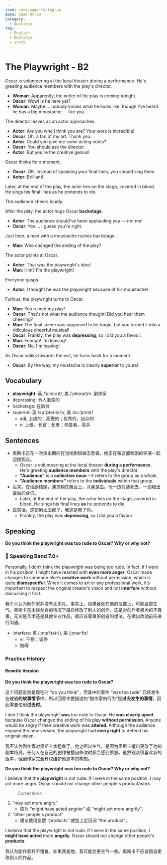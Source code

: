 ```yaml
---
icon: noto:page-facing-up
date: 2025-07-29
category:
  - Duolingo
tag:
  - English
  - Duolingo
  - story
---
```


# The Playwright - B2

Oscar is volunteering at the local theater during a performance. He's greeting audience members with the play's director.

- **Woman**: Apparently, the writer of the play is coming tonight.
- **Oscar**: Wow! Is he here yet?
- **Woman**: Maybe ... nobody knows what he looks like, though I've heard he has a big moustache — like you.

The director leaves as an actor approaches.

- **Actor**: Are you who I think you are? Your work is incredible!
- **Oscar**: Oh, a fan of my art. Thank you.
- **Actor**: Could you give me some acting notes?
- **Oscar**: You should ask the director.
- **Actor**: But you're the creative genius!

Oscar thinks for a moment.

- **Oscar**: OK. Instead of speaking your final lines, you should sing them.
- **Actor**: Brilliant!

Later, at the end of the play, the actor lies on the stage, covered in blood. He sings his final lines as he pretends to die.

The audience cheers loudly.

After the play, the actor hugs Oscar **backstage**.

- **Actor**: The audience should've been applauding you — not me!
- **Oscar**: Yes ... I guess you're right.

Just then, a man with a moustache rushes backstage.

- **Man**: Who changed the ending of the play?

The actor points at Oscar.

- **Actor**: That was the playwright's idea!
- **Man**: Him? I'm the playwright!

Everyone gasps.

- **Actor**: I thought he was the playwright because of his moustache!

Furious, the playwright turns to Oscar.

- **Man**: You ruined my play!
- **Oscar**: That's not what the audience thought! Did you hear them cheering?
- **Man**: The final scene was supposed to be tragic, but you turned it into a ridiculous cheerful musical!
- **Oscar**: Frankly, the play was **depressing**, so I did you a favour.
- **Man**: Enough! I'm leaving!
- **Oscar**: No, I'm leaving!

As Oscar walks towards the exit, he turns back for a moment.

- **Oscar**: By the way, my mustache is clearly **superior** to yours!

## Vocabulary

- **playwright**: 英 /ˈpleɪraɪt/, 美 /ˈpleɪraɪt/n. 剧作家
- depressing: 令人沮丧的
- backstage: 在后台
- superior: 英 /suːˈpɪəriə(r)/, 美 /suːˈpɪriər/
  - adj. 上级的；高傲的；优秀的，出众的
  - n. 上级，长官；长者；优胜者，高手

## Sentences

- 奥斯卡正在一次演出期间在当地剧院做志愿者。他正在和这部戏剧的导演一起迎接观众。
  - Oscar is volunteering at the local theater **during a performance**. He's greeting **audience members** with the play's director.
  - **"Audience"** is a **collective noun** – it refers to the group as a whole.
  - **"Audience members"** refers to the **individuals** within that group.
- 后来，在话剧结尾，演员躺在舞台上，浑身是血。他一边假装死去，一边唱出最后的台词。
  - Later, at the end of the play, the actor lies on the stage, covered in blood. He sings his final lines **as** he pretends to die.
- 说实话，这部剧太压抑了，我这是帮了你。
  - Frankly, the play was **depressing**, so I did you a favour.

## Speaking

**Do you think the playwright was too rude to Oscar? Why or why not?**

### 🌟 Speaking Band 7.0+

Personally, I don’t think the playwright was being too rude. In fact, if I were in his position, I might have reacted with **even more anger**. Oscar made changes to someone else’s **creative work** without permission, which is quite **disrespectful**. When it comes to art or any professional work, it’s important to respect the original creator’s vision and not **interfere** without discussing it first.

我个人认为剧作家并没有太无礼。事实上，如果我处在他的位置上，可能会更生气。奥斯卡在未经允许的情况下擅自修改了别人的创作，这是对创作者极大的不尊重。无论是艺术还是其他专业作品，都应该尊重原创者的想法，在做出改动前先进行沟通。

- interfere: 英 /ˌɪntəˈfɪə(r)/, 美 /ˌɪntərˈfɪr/
  - vi. 干预；调停
  - 妨碍

### Practice History

#### Rewrite Version

**Do you think the playwright was too rude to Oscar?**

这个问题虽然是现在时 “do you think”，但其中的事件 “was too rude” 已经发生在**过去的故事情节**中。所以回答中要描述的“剧作家的行为”是**过去发生的事情**，因此需要使用**过去时**。

I don't think the playwright **was** too rude to Oscar. He **was clearly upset** because Oscar changed the ending of his play **without permission**. Anyone would be angry if their creative work was **altered**. Although the audience enjoyed the new version, the playwright had **every right** to defend his original vision.

我不认为剧作家对奥斯卡太粗鲁了。他之所以生气，是因为奥斯卡擅自更改了他的剧本结局。任何人在自己的创作被擅自修改时都会感到愤怒。虽然观众很喜欢新的版本，但剧作家完全有权维护他原本的构想。

**Do you think the playwright was too rude to Oscar? Why or why not?**

I believe that the **playwright** is not rude. If I were in the same position, I may act more angry. Oscar should not change other people's product/work.

> Corrections:

1. “may act more angry”
   - 应为 “might have acted angrier” 或 “might act more angrily”。
2. “other people's product”
   - 建议使用复数 “products” 或加上定冠词 “the product”。

I believe that the playwright is not rude. If I were in the same position, I **might have acted** more **angrily**. Oscar should not change other people's **products**.

我认为剧作家并不粗鲁。如果我是他，我可能会更生气一些。奥斯卡不应该擅自更改别人的作品。
